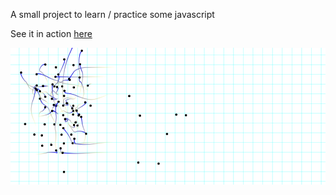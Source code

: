 A small project to learn / practice some javascript

See it in action [here](https://whatisthisname.github.io/pointStructure/)


![screenshot](ss.png)

